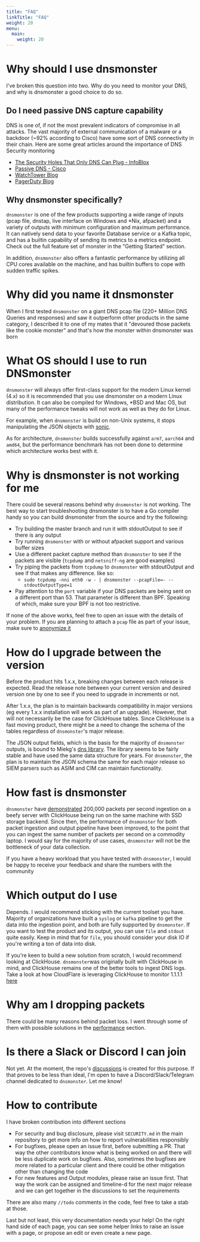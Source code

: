 ```yaml
---
title: "FAQ"
linkTitle: "FAQ"
weight: 20
menu:
  main:
    weight: 20
---
```


# Why should I use dnsmonster
I've broken this question into two. Why do you need to monitor your DNS, and why is dnsmonster a good choice to do so.

## Do I need passive DNS capture capability
DNS is one of, if not the most prevalent indicators of compromise in all attacks. The vast majority of external communication of a malware or a backdoor (~92% according to Cisco) have some sort of DNS connectivity in their chain. Here are some great articles around the importance of DNS Security monitoring

- [The Security Holes That Only DNS Can Plug - InfoBlox](https://blogs.infoblox.com/security/the-security-holes-that-only-dns-can-plug/)
- [Passive DNS - Cisco](https://docs.umbrella.com/investigate/docs/passive-dns)
- [WatchTower Blog](https://www.watchtowerhq.co/what-is-dns-monitoring-why-important/)
- [PagerDuty Blog](https://www.pagerduty.com/resources/learn/dns-monitoring)

## Why dnsmonster specifically?

`dnsmonster` is one of the few products supporting a wide range of inputs (pcap file, dnstap, live interface on Windows and *Nix, afpacket) and a variety of outputs with minimum configuration and maximum performance. It can natively send data to your favorite Database service or a Kafka topic, and has a builtin capability of sending its metrics to a metrics endpoint. Check out the full feature set of monster in the "Getting Started" section. 

In addition, `dnsmonster` also offers a fantastic performance by utilizing all CPU cores available on the machine, and has builtin buffers to cope with sudden traffic spikes.

# Why did you name it dnsmonster

When I first tested `dnsmonster` on a giant DNS pcap file (220+ Million DNS Queries and responses) and saw it outperform other products in the same category, I described it to one of my mates that it "devoured those packets like the cookie monster" and that's how the monster within dnsmonster was born

# What OS should I use to run DNSmonster

`dnsmonster` will always offer first-class support for the modern Linux kernel (4.x) so it is recommended that you use dnsmonster on a modern Linux distribution. It can also be compiled for Windows, *BSD and Mac OS, but many of the performance tweaks will not work as well as they do for Linux. 

For example, when `dnsmonster` is build on non-Unix systems, it stops manipulating the JSON objects with [sonic](https://github.com/bytedance/sonic).

As for architecture, `dnsmonster` builds successfully against `arm7`, `aarch64` and `amd64`, but the performance benchmark has not been done to determine which architecture works best with it. 

# Why is dnsmonster is not working for me

There could be several reasons behind why `dnsmonster` is not working. The best way to start troubleshooting dnsmonster is to have a Go compiler handy so you can build dnsmonster from the source and try the following:

- Try building the master branch and run it with stdoutOutput to see if there is any output
- Try running `dnsmonster` with or without afpacket support and various buffer sizes
- Use a different packet capture method than `dnsmonster` to see if the packets are visible (`tcpdump` and `netsniff-ng` are good examples)
- Try piping the packets from `tcpdump` to `dnsmonster` with stdoutOutput and see if that makes any difference. like so:
  - `sudo tcpdump -nni eth0 -w - | dnsmonster --pcapFile=- --stdoutOutputType=1`
- Pay attention to the `port` variable if your DNS packets are being sent on a different port than 53. That parameter is different than BPF. Speaking of which, make sure your BPF is not too restrictive.

If none of the above works, feel free to open an issue with the details of your problem. If you are planning to attach a `pcap` file as part of your issue, make sure to [anonymize it](https://isc.sans.edu/forums/diary/Truncating+Payloads+and+Anonymizing+PCAP+files/23990/)

# How do I upgrade between the version

Before the product hits 1.x.x, breaking changes between each release is expected. Read the release note between your current version and desired version one by one to see if you need to upgrade in increments or not. 

After 1.x.x, the plan is to maintain backwards compatibility in major versions (eg every 1.x.x installation will work as part of an upgrade). However, that will not necessarily be the case for ClickHouse tables. Since ClickHouse is a fast moving product, there might be a need to change the schema of the tables regardless of `dnsmonster`'s major release. 

The JSON output fields, which is the basis for the majority of `dnsmonster` outputs, is bound to Miekg's [dns library](https://github.com/miekg/dns). The library seems to be fairly stable and have used the same data structure for years. For `dnsmonster`, the plan is to maintain the JSON schema the same for each major release so SIEM parsers such as ASIM and CIM can maintain functionality.

# How fast is dnsmonster

`dnsmonster` have [demonstrated](https://n0p.me/2020/02/2020-02-05-dnsmonster/) 200,000 packets per second ingestion on a beefy server with ClickHouse being run on the same machine with SSD storage backend. Since then, the performance of `dnsmonster` for both packet ingestion and output pipeline have been improved, to the point that you can ingest the same number of packets per second on a commodity laptop. I would say for the majority of use cases, `dnsmonster` will not be the bottleneck of your data collection. 

If you have a heavy workload that you have tested with `dnsmonster`, I would be happy to receive your feedback and share the numbers with the community

# Which output do I use

Depends. I would recommend sticking with the current toolset you have. Majority of organizations have built a `syslog` or `kafka` pipeline to get the data into the ingestion point, and both are fully supported by `dnsmonster`. If you want to test the product and its output, you can use `file` and `stdout` quite easily. Keep in mind that for `file`, you should consider your disk IO if you're writing a ton of data into disk.

If you're keen to build a new solution from scratch, I would recommend looking at ClickHouse. `dnsmonster`was originally built with ClickHouse in mind, and ClickHouse remains one of the better tools to ingest DNS logs. Take a look at how CloudFlare is leveraging ClickHouse to monitor 1.1.1.1 [here](https://blog.cloudflare.com/how-cloudflare-analyzes-1m-dns-queries-per-second/)

# Why am I dropping packets

There could be many reasons behind packet loss. I went through some of them with possible solutions in the [performance](/docs/configuration/performance) section.

# Is there a Slack or Discord I can join

Not yet. At the moment, the repo's [discussions](https://github.com/mosajjal/dnsmonster/discussions) is created for this purpose. If that proves to be less than ideal, I'm open to have a Discord/Slack/Telegram channel dedicated to `dnsmonster`. Let me know!

# How to contribute

I have broken contribution into different sections

- For security and bug disclosure, please visit `SECURITY.md` in the main repository to get more info on how to report vulnerabilities responsibly
- For bugfixes, please open an issue first, before submitting a PR. That way the other contributors know what is being worked on and there will be less duplicate work on bugfixes. Also, sometimes the bugfixes are more related to a particular client and there could be other mitigation other than changing the code
- For new features and Output modules, please raise an issue first. That way the work can be assigned and timeline-d for the next major release and we can get together in the discussions to set the requirements

There are also many `//todo` comments in the code, feel free to take a stab at those.

Last but not least, this very documentation needs your help! On the right hand side of each page, you can see some helper links to raise an issue with a page, or propose an edit or even create a new page. 
